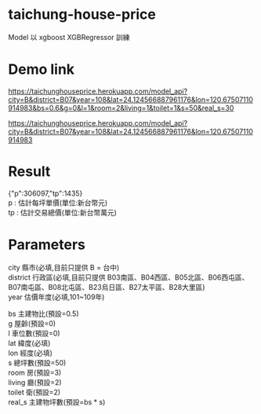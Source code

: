 # taichung-house-price

Model 以 xgboost XGBRegressor 訓練

# Demo link
https://taichunghouseprice.herokuapp.com/model_api?city=B&district=B07&year=108&lat=24.124566887961176&lon=120.67507110914983&bs=0.6&g=0&l=1&room=2&living=1&toilet=1&s=50&real_s=30

https://taichunghouseprice.herokuapp.com/model_api?city=B&district=B07&year=108&lat=24.124566887961176&lon=120.67507110914983

# Result
{"p":306097,"tp":1435}\
p : 估計每坪單價(單位:新台幣元)\
tp : 估計交易總價(單位:新台幣萬元)

# Parameters
city      縣市(必填,目前只提供 B = 台中)\
district  行政區(必填,目前只提供 B03南區、B04西區、B05北區、B06西屯區、B07南屯區、B08北屯區、B23烏日區、B27太平區、B28大里區)\
year      估價年度(必填,101~109年)

bs      主建物比(預設=0.5)\
g       屋齡(預設=0)\
l       車位數(預設=0)\
lat     緯度(必填)\
lon     經度(必填)\
s       總坪數(預設=50)\
room    房(預設=3)\
living  廳(預設=2)\
toilet  衛(預設=2)\
real_s  主建物坪數(預設=bs * s)
